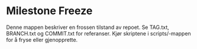 # Milestone Freeze

Denne mappen beskriver en frossen tilstand av repoet. Se TAG.txt, BRANCH.txt og COMMIT.txt for referanser. Kjør skriptene i scripts/-mappen for å fryse eller gjenopprette.
